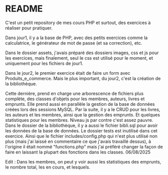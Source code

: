 # README

C'est un petit repository de mes cours PHP et surtout, des exercices à réaliser pour pratiquer.

Dans jour1, il y a la base de PHP, avec des petits exercices comme la calculatrice, le générateur de mot de passe (et sa correction), etc.

Dans le dossier assets, j'avais préparé des dossiers images, css et js pour les exercices, mais finalement, seul le css est utilisé pour le moment, et uniquement pour les fichiers de jour1.

Dans le jour2, le premier exercice était de faire un form avec Produits_e_commerce.
Mais le plus important, du jour2, c'est la création de la bibliothèque.

Cette dernière, prend en charge une arborescence de fichiers plus complète, des classes d'objets pour les membres, auteurs, livres et emprunts. Elle prend aussi en parallèle la gestion de la base de données créées lors des sessions MySQL.
Par la suite, il y a le CRUD pour les livres, les auteurs et les membres, ainsi que la gestion des emprunts. Et quelques statistiques pour les membres. Niveau js par contre c'est assez pauvre.
Dans le dossier de la bibliothèque, il y a aussi le fichier bibli.sql pour avoir les données de la base de données.
Le dossier tests est inutilisé dans cet exercice. Ainsi que le fichier includes/config.php qui n'est plus utilisé non plus (mais j'ai laissé en commentaire ce que j'avais travaillé dessus), à l'origine il était nommé "functions.php" mais j'ai préféré changer la façon de faire en laissant la plupart des fonctions dans les classes.
06/08/2025

Edit : Dans les membres, on peut y voir aussi les statistiques des emprunts, le nombre total, les en cours, et lesquels.
